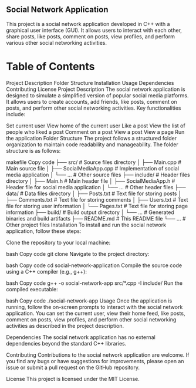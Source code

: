 ## **Social Network Application**
This project is a social network application developed in C++ with a graphical user interface (GUI). It allows users to interact with each other, share posts, like posts, comment on posts, view profiles, and perform various other social networking activities.

# **Table of Contents**
Project Description
Folder Structure
Installation
Usage
Dependencies
Contributing
License
Project Description
The social network application is designed to simulate a simplified version of popular social media platforms. It allows users to create accounts, add friends, like posts, comment on posts, and perform other social networking activities. Key functionalities include:

Set current user
View home of the current user
Like a post
View the list of people who liked a post
Comment on a post
View a post
View a page
Run the application
Folder Structure
The project follows a structured folder organization to maintain code readability and manageability. The folder structure is as follows:

makefile
Copy code
├── src/                    # Source files directory
│   ├── Main.cpp            # Main source file
│   ├── SocialMediaApp.cpp  # Implementation of social media application
│   └── ...                 # Other source files
├── include/                # Header files directory
│   ├── Main.h              # Main header file
│   ├── SocialMediaApp.h    # Header file for social media application
│   └── ...                 # Other header files
├── data/                   # Data files directory
│   ├── Posts.txt           # Text file for storing posts
│   ├── Comments.txt        # Text file for storing comments
│   ├── Users.txt           # Text file for storing user information
│   └── Pages.txt           # Text file for storing page information
├── build/                  # Build output directory
│   └── ...                 # Generated binaries and build artifacts
├── README.md               # This README file
└── ...                     # Other project files
Installation
To install and run the social network application, follow these steps:

Clone the repository to your local machine:

bash
Copy code
git clone <repository-url>
Navigate to the project directory:

bash
Copy code
cd social-network-application
Compile the source code using a C++ compiler (e.g., g++):

bash
Copy code
g++ -o social-network-app src/*.cpp -I include/
Run the compiled executable:

bash
Copy code
./social-network-app
Usage
Once the application is running, follow the on-screen prompts to interact with the social network application. You can set the current user, view their home feed, like posts, comment on posts, view profiles, and perform other social networking activities as described in the project description.

Dependencies
The social network application has no external dependencies beyond the standard C++ libraries.

Contributing
Contributions to the social network application are welcome. If you find any bugs or have suggestions for improvements, please open an issue or submit a pull request on the GitHub repository.

License
This project is licensed under the MIT License.
